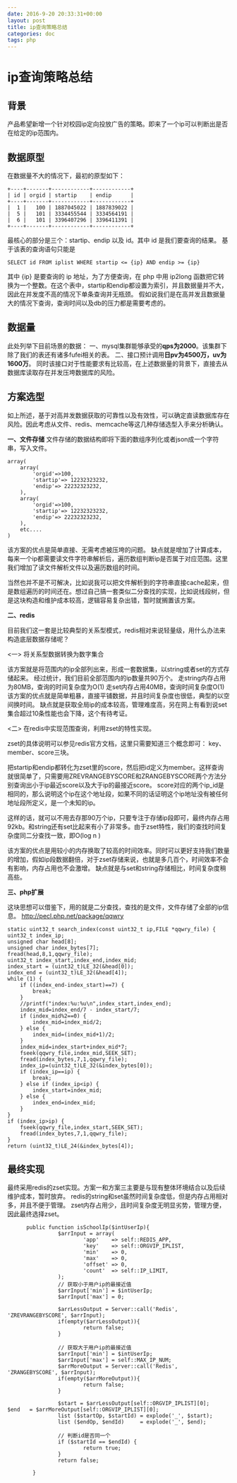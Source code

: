 ```yaml
---
date: 2016-9-20 20:33:31+00:00
layout: post
title: ip查询策略总结
categories: doc
tags: php
---
```



# ip查询策略总结

## 背景

产品希望新增一个针对校园ip定向投放广告的策略。即来了一个ip可以判断出是否在给定的ip范围内。

## 数据原型

在数据量不大的情况下，最初的原型如下：

    +----+-------+------------+------------+
    | id | orgid | startip    | endip      |
    +----+-------+------------+------------+
    |  1 |   100 | 1887045022 | 1887839022 |
    |  5 |   101 | 3334455544 | 3334564191 |
    |  6 |   101 | 3396407296 | 3396411391 |
    +----+-------+------------+------------+

最核心的部分是三个：startip、endip 以及 id。其中 id 是我们要查询的结果。
基于该表的查询语句只能是

    SELECT id FROM iplist WHERE startip <= {ip} AND endip >= {ip}

其中 {ip} 是要查询的 ip 地址，为了方便查询，在 php 中用 ip2long 函数把它转换为一个整数。在这个表中，startip和endip都设置为索引，并且数据量并不大，因此在并发度不高的情况下单条查询并无瓶颈。
假如说我们是在高并发且数据量大的情况下查询，查询时间以及db的压力都是需要考虑的。

## 数据量
此处列举下目前场景的数据：
一、mysql集群能够承受的**qps为2000**。该集群下除了我们的表还有诸多fufei相关的表。
二、接口预计调用**日pv为4500万，uv为1600万**。
同时该接口对于性能要求有比较高，在上述数据量的背景下，直接去从数据库读取存在并发压垮数据库的风险。

## 方案选型
如上所述，基于对高并发数据获取的可靠性以及有效性，可以确定直读数据库存在风险。因此考虑从文件、redis、memcache等这几种存储选型入手来分析确认。

**一、文件存储**
文件存储的数据结构即将下面的数组序列化或者json成一个字符串，写入文件。

    array(
    	array(
	    	'orgid'=>100,
	    	'startip'=> 12232323232,
	    	'endip'=> 22232323232,
	    ),
    	array(
    		'orgid'=>100,
	    	'startip'=> 12232323232,
	    	'endip'=> 22232323232,
    	),
    	etc....
    )

该方案的优点是简单直接、无需考虑被压垮的问题。
缺点就是增加了计算成本，每来一个ip都需要读文件字符串解析后，遍历数组判断ip是否属于对应范围。这里我们增加了读文件解析文件以及遍历数组的时间。


当然也并不是不可解决，比如说我可以把文件解析到的字符串直接cache起来，但是数组遍历的时间还在。想过自己搞一套类似二分查找的实现，比如说线段树，但是这块构造和维护成本较高，逻辑容易复杂出错，暂时就搁置该方案。

**二、redis**

目前我们这一套是比较典型的关系型模式，redis相对来说轻量级，用什么办法来构造底层数据存储呢？

<一> 将关系型数据转换为数字集合

该方案就是将范围内的ip全部列出来，形成一套数据集，以string或者set的方式存储起来。
经过统计，我们目前全部范围内的ip数量共90万个。
走string内存占用为80MB，查询的时间复杂度为O(1)
走set内存占用40MB，查询时间复杂度O(1)
该方案的优点就是简单粗暴，直接平铺数据，并且时间复杂度也很低，典型的以空间换时间。
缺点就是获取全局ip的成本较高，管理难度高，另在网上有看到说set集合超过10条性能也会下降，这个有待考证。

<二> 在redis中实现范围查询，利用zset的特性实现。

zset的具体说明可以参见redis官方文档，这里只需要知道三个概念即可：
key、member、score三块。


把startip和endip都转化为zset里的score，然后把id定义为member。这样查询就很简单了，只需要用ZREVRANGEBYSCORE和ZRANGEBYSCORE两个方法分别查询出小于ip最近score以及大于ip的最接近score。 score对应的两个ip_id是相同的，那么说明这个ip在这个地址段，如果不同的话证明这个ip地址没有被任何地址段所定义，是一个未知的ip。

这样的话，就可以不用去存那90万个ip，只要专注于存储ip段即可，最终内存占用92kb。和string还有set比起来有小了非常多。由于zset特性，我们的查找时间复杂度同二分查找一致，即O(log n )


该方案的优点是用较小的内存换取了较高的时间效率。同时可以更好支持我们数量的增加，假如ip段数据翻倍，对于zset存储来说，也就是多几百个，时间效率不会有影响，内存占用也不会激增。
缺点就是与set和string存储相比，时间复杂度稍高些。



**三、php扩展**

这块思想可以借鉴下，用的就是二分查找，查找的是文件，文件存储了全部的ip信息。
http://pecl.php.net/package/qqwry

    static uint32_t search_index(const uint32_t ip,FILE *qqwry_file) {
    uint32_t index_ip;
    unsigned char head[8];
    unsigned char index_bytes[7];
    fread(head,8,1,qqwry_file);
    uint32_t index_start,index_end,index_mid;
    index_start = (uint32_t)LE_32(&head[0]);
    index_end = (uint32_t)LE_32(&head[4]);
    while (1) {
        if ((index_end-index_start)==7) {
            break;
        }
        //printf("index:%u:%u\n",index_start,index_end);
        index_mid=index_end/7 - index_start/7;
        if (index_mid%2==0) {
            index_mid=index_mid/2;
        } else {
            index_mid=(index_mid+1)/2;
        }
        index_mid=index_start+index_mid*7;
        fseek(qqwry_file,index_mid,SEEK_SET);
        fread(index_bytes,7,1,qqwry_file);
        index_ip=(uint32_t)LE_32(&index_bytes[0]);
        if (index_ip==ip) {
            break;
        } else if (index_ip<ip) {
            index_start=index_mid;
        } else {
            index_end=index_mid;
        }
    }
    if (index_ip>ip) {
        fseek(qqwry_file,index_start,SEEK_SET);
        fread(index_bytes,7,1,qqwry_file);
    }
    return (uint32_t)LE_24(&index_bytes[4]);


## 最终实现

最终采用redis的zset实现。方案一和方案三主要是与现有整体环境结合以及后续维护成本，暂时放弃。
redis的string和set虽然时间复杂度低，但是内存占用相对多，并且不便于管理。
zset内存占用少，且时间复杂度无明显劣势，管理方便，因此最终选择zset。

   

          public function isSchoolIp($intUserIp){
                    $arrInput = array(
                            'app'    => self::REDIS_APP,
                            'key'    => self::ORGVIP_IPLIST,
                            'min'    => 0,
                            'max'    => 0,
                            'offset' => 0,
                            'count'  => self::IP_LIMIT,
                    );
                    // 获取小于用户ip的最接近值
                    $arrInput['min'] = $intUserIp;
                    $arrInput['max'] = 0;
    
                    $arrLessOutput = Server::call('Redis', 'ZREVRANGEBYSCORE', $arrInput);
                    if(empty($arrLessOutput)){
                            return false;
                    }
    
                    // 获取大于用户ip的最接近值
                    $arrInput['min'] = $intUserIp;
                    $arrInput['max'] = self::MAX_IP_NUM;
                    $arrMoreOutput = Server::call('Redis', 'ZRANGEBYSCORE', $arrInput);
                    if(empty($arrMoreOutput)){
                            return false;
                    }
    
                    $start = $arrLessOutput[self::ORGVIP_IPLIST][0];
    $end   = $arrMoreOutput[self::ORGVIP_IPLIST][0];
                    list ($startOp, $startId) = explode('_', $start);
                    list ($endOp, $endId)     = explode('_', $end);
    
                    // 判断id是否同一个
                    if ($startId == $endId) {
                            return true;
                    }
                    return false;
    
            }
